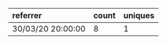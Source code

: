 | referrer          | count | uniques |
| :---------------- | :---- | :------ |
| 30/03/20 20:00:00 | 8     | 1       |